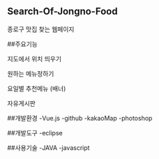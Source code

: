 ## Search-Of-Jongno-Food

종로구 맛집 찾는 웹페이지

##주요기능


  지도에서 위치 띄우기

  원하는 메뉴정하기

  요일별 추천메뉴 (배너)

  자유게시판


##개발환경 -Vue.js -github -kakaoMap -photoshop

##개발도구 -eclipse

##사용기술 -JAVA -javascript
